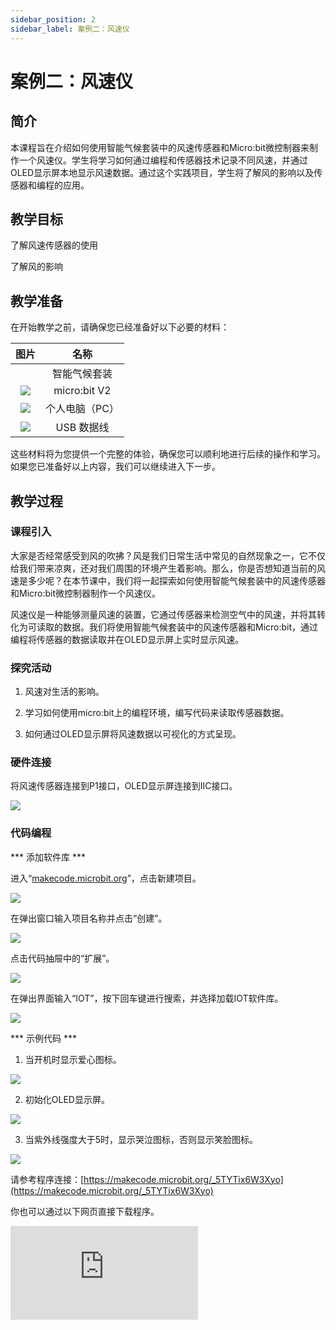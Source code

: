 ```yaml
---
sidebar_position: 2
sidebar_label: 案例二：风速仪
---
```


# 案例二：风速仪

## 简介

本课程旨在介绍如何使用智能气候套装中的风速传感器和Micro:bit微控制器来制作一个风速仪。学生将学习如何通过编程和传感器技术记录不同风速，并通过OLED显示屏本地显示风速数据。通过这个实践项目，学生将了解风的影响以及传感器和编程的应用。

## 教学目标

了解风速传感器的使用

了解风的影响

## 教学准备

在开始教学之前，请确保您已经准备好以下必要的材料：

| 图片 | 名称 |
| :-: | :-: |
|  | 智能气候套装 |
| ![](./images/microbit-smart-climate-kit-case-01-03.png) | micro:bit V2 |
| ![](./images/microbit-smart-climate-kit-case-01-04.png) | 个人电脑（PC） |
| ![](./images/microbit-smart-climate-kit-case-01-05.png) | USB 数据线 |

这些材料将为您提供一个完整的体验，确保您可以顺利地进行后续的操作和学习。如果您已准备好以上内容，我们可以继续进入下一步。

## 教学过程

### 课程引入

大家是否经常感受到风的吹拂？风是我们日常生活中常见的自然现象之一，它不仅给我们带来凉爽，还对我们周围的环境产生着影响。那么，你是否想知道当前的风速是多少呢？在本节课中，我们将一起探索如何使用智能气候套装中的风速传感器和Micro:bit微控制器制作一个风速仪。

风速仪是一种能够测量风速的装置，它通过传感器来检测空气中的风速，并将其转化为可读取的数据。我们将使用智能气候套装中的风速传感器和Micro:bit，通过编程将传感器的数据读取并在OLED显示屏上实时显示风速。

### 探究活动

1. 风速对生活的影响。

2. 学习如何使用micro:bit上的编程环境，编写代码来读取传感器数据。

3. 如何通过OLED显示屏将风速数据以可视化的方式呈现。

### 硬件连接

将风速传感器连接到P1接口，OLED显示屏连接到IIC接口。

![](./images/microbit-smart-climate-kit-case-02-06.png)

### 代码编程

*** 添加软件库 ***

进入“[makecode.microbit.org](https://makecode.microbit.org/)”，点击新建项目。

![](./images/smart-weather-station-kit-add-extension-01.png)

在弹出窗口输入项目名称并点击“创建”。

![](./images/smart-weather-station-kit-add-extension-02.png)

点击代码抽屉中的“扩展”。

![](./images/smart-weather-station-kit-add-extension-03.png)

在弹出界面输入“IOT”，按下回车键进行搜索，并选择加载IOT软件库。

![](./images/smart-weather-station-kit-add-extension-04.png)

*** 示例代码 ***

1. 当开机时显示爱心图标。

![](./images/microbit-smart-climate-kit-case-02-07.png)

2. 初始化OLED显示屏。

![](./images/microbit-smart-climate-kit-case-02-08.png)

3. 当紫外线强度大于5时，显示哭泣图标，否则显示笑脸图标。

![](./images/microbit-smart-climate-kit-case-02-09.png)

请参考程序连接：[https://makecode.microbit.org/_5TYTix6W3Xyo](https://makecode.microbit.org/_5TYTix6W3Xyo)

你也可以通过以下网页直接下载程序。

<div
    style={{
        position: 'relative',
        paddingBottom: '60%',
        overflow: 'hidden',
    }}
>
    <iframe
        src="https://makecode.microbit.org/_5TYTix6W3Xyo"
        frameborder="0"
        sandbox="allow-popups allow-forms allow-scripts allow-same-origin"
        style={{
            position: 'absolute',
            width: '100%',
            height: '100%',
        }}
    />
</div>

*** 下载程序 ***

使用USB线连接PC和micro:bit V2。

![](./images/connect-microbit.gif)

连接成功后，电脑上会识别出一个名为`MICROBIT`的盘符。

![](./images/microbit-drive.png)

点击左下角的![](./images/download-01.png)，选择`Connect Device`。

![](./images/download-02.png)

点击![](./images/download-03.png)。

![](./images/download-04.png)

点击![](./images/download-05.png)。

![](./images/download-06.png)


在弹出窗口选择`BBC micro:bit CMSIS-DAP`，然后选择连接，至此，我们的micro:bit就已经连接成功。

![](./images/download-07.png)

点击下载程序。

![](./images/download-08.png)

### 团队合作与展示

学生分成小组，共同完成案例的制作和程序编写。

鼓励学生之间相互合作、交流和分享经验。

每个小组有机会向其他小组展示他们制作的案例，并演示。

*** 预期效果：连接电源后，micro:bit的LED矩阵先显示爱心，然后根据当前风速在OLED显示屏上显示当前风速。 ***

（GIF动图）

### 总结与反思

回顾课程内容，提醒学生掌握了哪些知识和技能。

引导学生讨论他们在制作过程中遇到的问题和困难，以及如何解决这些问题。

引导学生思考不同风速的情况下，风对人们生活的影响。

## 扩展知识

### 风速对生活的影响

风速是指风的运动速度，它对我们的生活和周围环境有着广泛的影响。以下是一些风速对生活的影响的例子：

温度感受：当风速较高时，风会带走我们周围的热空气，使得我们感觉更凉爽。这就是为什么在炎热的夏天，微风能够给人们带来舒适感。

自然通风：适当的风速可以促进空气流通，有助于室内通风。在没有空调或风扇的情况下，微风可以帮助人们感到清爽，并减轻闷热的感觉。

风能利用：高风速是风能发电的重要条件。通过风力发电机，可以将风转化为电力，为我们的能源需求提供可再生的清洁能源。

交通运输：风速对航空和航海等交通运输方式有着重要的影响。强风和风暴可能会导致航班延误或取消，船只也需要根据风速调整航行方向和速度。

植物传播：风可以帮助植物传播花粉和种子。某些植物依赖风力将花粉传播到其他花朵上，从而实现繁殖。风也可以将植物的种子吹散到远离母体的地方，帮助植物扩散种群。

天气变化：风速是天气系统中的一个重要因素，它可以影响气温、降水和云层形成等。例如，强风可以改变云层的形态和移动速度，也会对降水分布产生影响。

这些只是风速对生活的一些常见影响，实际上，风速还与气象、环境、建筑设计等领域密切相关。通过了解风速的影响，我们可以更好地适应和利用自然环境，为我们的生活和工作创造更好的条件。


### 风速对应的等级

风速通常以不同等级来描述，这些等级基于国际上广泛采用的风力等级表。以下是风速对应的常见等级：

无风（Calm）：风速小于1节（小于1.15公里/小时）。

特征：树叶静止，烟直上。
微风（Light breeze）：风速为1-3节（1.15-3.45公里/小时）。

特征：树叶轻微摆动，可以感觉到微风吹过。
微弱风（Gentle breeze）：风速为4-6节（4.6-7.75公里/小时）。

特征：树叶和小树枝摆动，可以感受到明显的风吹动。
和风（Moderate breeze）：风速为7-10节（8.05-11.5公里/小时）。

特征：树枝和较大的叶子摆动，感觉到明显的风力。
温和风（Fresh breeze）：风速为11-16节（12.65-18.5公里/小时）。

特征：整棵树摇动，风吹动时有些困难。
强风（Strong breeze）：风速为17-21节（19.55-24.4公里/小时）。

特征：树木摇动，步行时有些困难。
疾风（High wind）：风速为22-27节（25.3-31.15公里/小时）。

特征：行走困难，风吹动时有明显的阻力。
大风（Gale）：风速为28-33节（32.2-38.25公里/小时）。

特征：树木摇晃，行走困难。
狂风（Strong gale）：风速为34-40节（39.15-46.3公里/小时）。

特征：大树摇晃，行走困难。
暴风（Storm）：风速为41-47节（47.2-54.35公里/小时）。

特征：大树折断，行走极为困难。
飓风（Hurricane）：风速大于或等于48节（55.45公里/小时以上）。

特征：破坏性风暴，严重影响人类和建筑物。
这些风力等级可以帮助人们理解和描述风的强度，并在气象预报、海上航行、户外活动等方面提供重要参考。需要注意的是，风速的实际影响还取决于其他因素，如风向、地形等。
